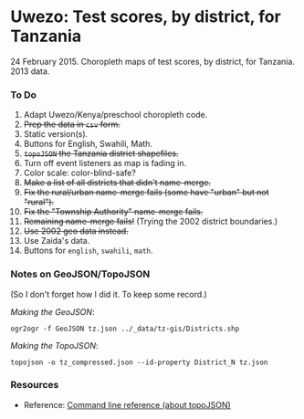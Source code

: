 Uwezo: Test scores, by district, for Tanzania 
=======

24 February 2015. Choropleth maps of test scores, by district, for Tanzania. 2013 data.



### To Do
1. Adapt Uwezo/Kenya/preschool choropleth code.
2. ~~Prep the data in `csv` form.~~
3. Static version(s).
4. Buttons for English, Swahili, Math.
5. ~~`topoJSON` the Tanzania district shapefiles.~~
6. Turn off event listeners as map is fading in.
7. Color scale: color-blind-safe?
8. ~~Make a list of all districts that didn't name-merge.~~
9. ~~Fix the rural/urban name-merge fails (some have "urban" but not "rural").~~
10. ~~Fix the "Township Authority" name-merge fails.~~
11. ~~Remaining name-merge fails!~~ (Trying the 2002 district boundaries.)
12. ~~Use 2002 geo data instead.~~
13. Use Zaida's data.
14. Buttons for `english`, `swahili`, `math`.   


### Notes on GeoJSON/TopoJSON

(So I don't forget how I did it. To keep some record.)

_Making the GeoJSON_:

	ogr2ogr -f GeoJSON tz.json ../_data/tz-gis/Districts.shp

_Making the TopoJSON_:

	topojson -o tz_compressed.json --id-property District_N tz.json


### Resources

* Reference: [Command line reference (about topoJSON)](https://github.com/mbostock/topojson/wiki/Command-Line-Reference)


